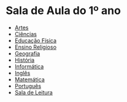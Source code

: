 # Sala de Aula do 1º ano

- [Artes]()
- [Ciências]()
- [Educação Física]()
- [Ensino Religioso]()
- [Geografia]()
- [História]()
- [Informática]()
- [Inglês]()
- [Matemática]()
- [Português]()
- [Sala de Leitura]()
